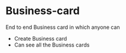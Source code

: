 # Business-card
End to end Business card in which anyone can
- Create Business card
- Can see all the Business cards 

